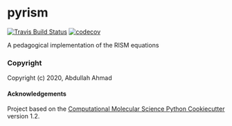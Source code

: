 pyrism
==============================
[//]: # (Badges)
[![Travis Build Status](https://travis-ci.com/REPLACE_WITH_OWNER_ACCOUNT/pyrism.svg?branch=master)](https://travis-ci.com/REPLACE_WITH_OWNER_ACCOUNT/pyrism)
[![codecov](https://codecov.io/gh/REPLACE_WITH_OWNER_ACCOUNT/pyrism/branch/master/graph/badge.svg)](https://codecov.io/gh/REPLACE_WITH_OWNER_ACCOUNT/pyrism/branch/master)

A pedagogical implementation of the RISM equations

### Copyright

Copyright (c) 2020, Abdullah Ahmad


#### Acknowledgements
 
Project based on the 
[Computational Molecular Science Python Cookiecutter](https://github.com/molssi/cookiecutter-cms) version 1.2.
